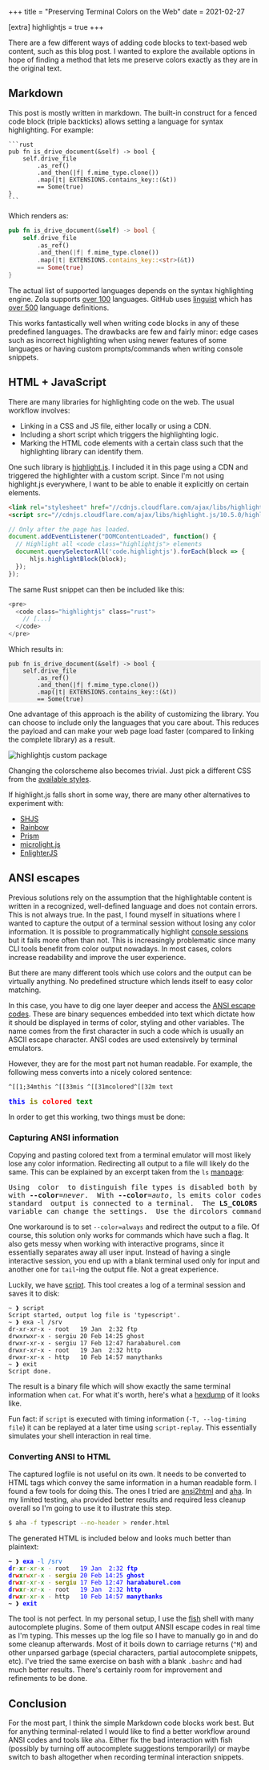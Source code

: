 +++
title = "Preserving Terminal Colors on the Web"
date = 2021-02-27

[extra]
highlightjs = true
+++

There are a few different ways of adding code blocks to text-based web content, such as this blog post. I wanted to explore the available options in hope of finding a method that lets me preserve colors exactly as they are in the original text.

## Markdown

This post is mostly written in markdown. The built-in construct for a fenced code block (triple backticks) allows setting a language for syntax highlighting. For example:

<pre><code>```rust
pub fn is_drive_document(&self) -> bool {
    self.drive_file
        .as_ref()
        .and_then(|f| f.mime_type.clone())
        .map(|t| EXTENSIONS.contains_key::<str>(&t))
        == Some(true)
}
```
</code></pre>

Which renders as:

```rust
pub fn is_drive_document(&self) -> bool {
    self.drive_file
        .as_ref()
        .and_then(|f| f.mime_type.clone())
        .map(|t| EXTENSIONS.contains_key::<str>(&t))
        == Some(true)
}
```

The actual list of supported languages depends on the syntax highlighting engine. Zola supports [over 100](https://www.getzola.org/documentation/content/syntax-highlighting/) languages. GitHub uses [linguist](https://github.com/github/linguist) which has [over 500](https://github.com/github/linguist/blob/master/lib/linguist/languages.yml) language definitions.

This works fantastically well when writing code blocks in any of these predefined languages. The drawbacks are few and fairly minor: edge cases such as incorrect highlighting when using newer features of some languages or having custom prompts/commands when writing console snippets.

## HTML + JavaScript

There are many libraries for highlighting code on the web. The usual workflow involves:

- Linking in a CSS and JS file, either locally or using a CDN.
- Including a short script which triggers the highlighting logic.
- Marking the HTML code elements with a certain class such that the highlighting library can identify them.

One such library is [highlight.js](https://highlightjs.org). I included it in this page using a CDN and triggered the highlighter with a custom script. Since I'm not using highlight.js everywhere, I want to be able to enable it explicitly on certain elements.

```html
<link rel="stylesheet" href="//cdnjs.cloudflare.com/ajax/libs/highlight.js/10.5.0/styles/default.min.css">
<script src="//cdnjs.cloudflare.com/ajax/libs/highlight.js/10.5.0/highlight.min.js"></script>
```

```js
// Only after the page has loaded.
document.addEventListener("DOMContentLoaded", function() {
  // Highlight all <code class="highlightjs"> elements
  document.querySelectorAll('code.highlightjs').forEach(block => {
      hljs.highlightBlock(block);
  });
});
```

The same Rust snippet can then be included like this:

```rust
<pre>
  <code class="highlightjs" class="rust">
    // [...]
  </code>
</pre>
```

Which results in:

<pre style="background:#f0f0f0;"><code class="highlightjs" class="rust">pub fn is_drive_document(&self) -> bool {
    self.drive_file
        .as_ref()
        .and_then(|f| f.mime_type.clone())
        .map(|t| EXTENSIONS.contains_key::<str>(&t))
        == Some(true)
</code></pre>

One advantage of this approach is the ability of customizing the library. You can choose to include only the languages that you care about. This reduces the payload and can make your web page load faster (compared to linking the complete library) as a result.

![highlightjs custom package](highlightjs-custom-package.jpg)

Changing the colorscheme also becomes trivial. Just pick a different CSS from the [available styles](https://github.com/highlightjs/highlight.js/tree/master/src/styles).

If highlight.js falls short in some way, there are many other alternatives to experiment with:

* [SHJS](http://shjs.sourceforge.net)
* [Rainbow](https://craig.is/making/rainbows)
* [Prism](https://prismjs.com)
* [microlight.js](https://github.com/asvd/microlight)
* [EnlighterJS](https://github.com/EnlighterJS/EnlighterJS)

## ANSI escapes

Previous solutions rely on the assumption that the highlightable content is written in a recognized, well-defined language and does not contain errors. This is not always true. In the past, I found myself in situations where I wanted to capture the output of a terminal session without losing any color information. It is possible to programmatically highlight [console sessions](https://github.com/github/linguist/blob/b2834449f1dd9dd9b76652092bad9fc593f687d3/lib/linguist/languages.yml#L5314) but it fails more often than not. This is increasingly problematic since many CLI tools benefit from color output nowadays. In most cases, colors increase readability and improve the user experience.

But there are many different tools which use colors and the output can be virtually anything. No predefined structure which lends itself to easy color matching.

In this case, you have to dig one layer deeper and access the [ANSI escape codes](https://en.wikipedia.org/wiki/ANSI_escape_code). These are binary sequences embedded into text which dictate how it should be displayed in terms of color, styling and other variables. The name comes from the first character in such a code which is usually an ASCII escape character. ANSI codes are used extensively by terminal emulators.

However, they are for the most part not human readable. For example, the following mess converts into a nicely colored sentence:

```
^[[1;34mthis ^[[33mis ^[[31mcolored^[[32m text
```

<pre>
<span style="font-weight:bold;color:blue;">this </span><span style="font-weight:bold;color:olive;">is </span><span style="font-weight:bold;color:red;">colored</span><span style="font-weight:bold;color:green;"> text
</span></pre>

In order to get this working, two things must be done:

### Capturing ANSI information

Copying and pasting colored text from a terminal emulator will most likely lose any color information. Redirecting all output to a file will likely do the same. This can be explained by an excerpt taken from the `ls` [manpage](https://man7.org/linux/man-pages/man1/ls.1.html):

<pre>Using  color  to distinguish file types is disabled both by default and
with <b>--color</b>=<i>never</i>.  With <b>--color</b>=<i>auto</i>, ls emits color codes only  when
standard  output is connected to a terminal.  The <b>LS_COLORS</b> environment
variable can change the settings.  Use the dircolors command to set it.</pre>

One workaround is to set `--color=always` and redirect the output to a file. Of course, this solution only works for commands which have such a flag. It also gets messy when working with interactive programs, since it essentially separates away all user input. Instead of having a single interactive session, you end up with a blank terminal used only for input and another one for `tail`-ing the output file. Not a great experience.

Luckily, we have [script](https://man7.org/linux/man-pages/man1/script.1.html). This tool creates a log of a terminal session and saves it to disk:

```
~ ❱ script
Script started, output log file is 'typescript'.
~ ❱ exa -l /srv
dr-xr-xr-x - root   19 Jan  2:32 ftp
drwxrwxr-x - sergiu 20 Feb 14:25 ghost
drwxr-xr-x - sergiu 17 Feb 12:47 harababurel.com
drwxr-xr-x - root   19 Jan  2:32 http
drwxr-xr-x - http   10 Feb 14:57 manythanks
~ ❱ exit
Script done.
```

The result is a binary file which will show exactly the same terminal information when `cat`. For what it's worth, here's what a [hexdump](typescript-hexdump.html) of it looks like.

Fun fact: if `script` is executed with timing information (`-T, --log-timing file`) it can be replayed at a later time using `script-replay`. This essentially simulates your shell interaction in real time.

### Converting ANSI to HTML

The captured logfile is not useful on its own. It needs to be converted to HTML tags which convey the same information in a human readable form. I found a few tools for doing this. The ones I tried are [ansi2html](https://github.com/pycontribs/ansi2html) and [aha](https://github.com/theZiz/aha). In my limited testing, `aha` provided better results and required less cleanup overall so I'm going to use it to illustrate this step.

```bash
$ aha -f typescript --no-header > render.html
```

The generated HTML is included below and looks much better than plaintext:
<pre><code><span style="font-weight:bold;">~</span> ❱ <span style="font-weight:bold;color:blue;">exa</span> <span style="color:#005fd7;">-l /srv</span>
<span style="color:dimgray;"></span><span style="color:dimgray;"></span><span style="font-weight:bold;color:blue;">d</span><span style="font-weight:bold;color:olive;">r</span><span style="color:#808080;">-</span><span style="font-weight:bold;color:green;">x</span><span style="color:olive;">r</span><span style="color:#808080;">-</span><span style="color:green;">x</span><span style="color:olive;">r</span><span style="color:#808080;">-</span><span style="color:green;">x</span> <span style="color:#808080;">-</span> root   <span style="color:blue;">19 Jan  2:32</span> <span style="font-weight:bold;color:blue;">ftp</span>
<span style="font-weight:bold;color:blue;">d</span><span style="font-weight:bold;color:olive;">r</span><span style="font-weight:bold;color:red;">w</span><span style="font-weight:bold;color:green;">x</span><span style="color:olive;">r</span><span style="color:red;">w</span><span style="color:green;">x</span><span style="color:olive;">r</span><span style="color:#808080;">-</span><span style="color:green;">x</span> <span style="color:#808080;">-</span> <span style="font-weight:bold;color:olive;">sergiu</span> <span style="color:blue;">20 Feb 14:25</span> <span style="font-weight:bold;color:blue;">ghost</span>
<span style="font-weight:bold;color:blue;">d</span><span style="font-weight:bold;color:olive;">r</span><span style="font-weight:bold;color:red;">w</span><span style="font-weight:bold;color:green;">x</span><span style="color:olive;">r</span><span style="color:#808080;">-</span><span style="color:green;">x</span><span style="color:olive;">r</span><span style="color:#808080;">-</span><span style="color:green;">x</span> <span style="color:#808080;">-</span> <span style="font-weight:bold;color:olive;">sergiu</span> <span style="color:blue;">17 Feb 12:47</span> <span style="font-weight:bold;color:blue;">harababurel.com</span>
<span style="font-weight:bold;color:blue;">d</span><span style="font-weight:bold;color:olive;">r</span><span style="font-weight:bold;color:red;">w</span><span style="font-weight:bold;color:green;">x</span><span style="color:olive;">r</span><span style="color:#808080;">-</span><span style="color:green;">x</span><span style="color:olive;">r</span><span style="color:#808080;">-</span><span style="color:green;">x</span> <span style="color:#808080;">-</span> root   <span style="color:blue;">19 Jan  2:32</span> <span style="font-weight:bold;color:blue;">http</span>
<span style="font-weight:bold;color:blue;">d</span><span style="font-weight:bold;color:olive;">r</span><span style="font-weight:bold;color:red;">w</span><span style="font-weight:bold;color:green;">x</span><span style="color:olive;">r</span><span style="color:#808080;">-</span><span style="color:green;">x</span><span style="color:olive;">r</span><span style="color:#808080;">-</span><span style="color:green;">x</span> <span style="color:#808080;">-</span> http   <span style="color:blue;">10 Feb 14:57</span> <span style="font-weight:bold;color:blue;">manythanks</span>
<span style="font-weight:bold;">~</span> ❱ <span style="font-weight:bold;color:blue;">exit</span>
</code></pre>

The tool is not perfect. In my personal setup, I use the [fish](https://fishshell.com) shell with many autocomplete plugins. Some of them output ANSII escape codes in real time as I'm typing. This messes up the log file so I have to manually go in and do some cleanup afterwards. Most of it boils down to carriage returns (`^M`) and other unparsed garbage (special characters, partial autocomplete snippets, etc). I've tried the same exercise on bash with a blank `.bashrc` and had much better results. There's certainly room for improvement and refinements to be done.

## Conclusion

For the most part, I think the simple Markdown code blocks work best. But for anything terminal-related I would like to find a better workflow around ANSI codes and tools like `aha`. Either fix the bad interaction with fish (possibly by turning off autocomplete suggestions temporarily) or maybe switch to bash altogether when recording terminal interaction snippets.
